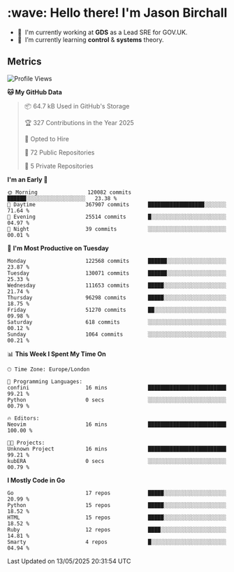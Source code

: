 <h1 align="left" id="jason-title">:wave: Hello there! I'm Jason Birchall</h1>

- :office: &nbsp;I'm currently working at **GDS** as a Lead SRE for GOV.UK.
- :seedling: &nbsp;I’m currently learning **control** & **systems** theory.

<h2>Metrics</h2>

<!--START_SECTION:waka-->
![Profile Views](http://img.shields.io/badge/Profile%20Views-3-blue)

**🐱 My GitHub Data** 

> 📦 64.7 kB Used in GitHub's Storage 
 > 
> 🏆 327 Contributions in the Year 2025
 > 
> 💼 Opted to Hire
 > 
> 📜 72 Public Repositories 
 > 
> 🔑 5 Private Repositories 
 > 
**I'm an Early 🐤** 

```text
🌞 Morning                120082 commits      ██████░░░░░░░░░░░░░░░░░░░   23.38 % 
🌆 Daytime                367907 commits      ██████████████████░░░░░░░   71.64 % 
🌃 Evening                25514 commits       █░░░░░░░░░░░░░░░░░░░░░░░░   04.97 % 
🌙 Night                  39 commits          ░░░░░░░░░░░░░░░░░░░░░░░░░   00.01 % 
```
📅 **I'm Most Productive on Tuesday** 

```text
Monday                   122568 commits      ██████░░░░░░░░░░░░░░░░░░░   23.87 % 
Tuesday                  130071 commits      ██████░░░░░░░░░░░░░░░░░░░   25.33 % 
Wednesday                111653 commits      █████░░░░░░░░░░░░░░░░░░░░   21.74 % 
Thursday                 96298 commits       █████░░░░░░░░░░░░░░░░░░░░   18.75 % 
Friday                   51270 commits       ██░░░░░░░░░░░░░░░░░░░░░░░   09.98 % 
Saturday                 618 commits         ░░░░░░░░░░░░░░░░░░░░░░░░░   00.12 % 
Sunday                   1064 commits        ░░░░░░░░░░░░░░░░░░░░░░░░░   00.21 % 
```


📊 **This Week I Spent My Time On** 

```text
🕑︎ Time Zone: Europe/London

💬 Programming Languages: 
confini                  16 mins             █████████████████████████   99.21 % 
Python                   0 secs              ░░░░░░░░░░░░░░░░░░░░░░░░░   00.79 % 

🔥 Editors: 
Neovim                   16 mins             █████████████████████████   100.00 % 

🐱‍💻 Projects: 
Unknown Project          16 mins             █████████████████████████   99.21 % 
kubERA                   0 secs              ░░░░░░░░░░░░░░░░░░░░░░░░░   00.79 % 
```

**I Mostly Code in Go** 

```text
Go                       17 repos            █████░░░░░░░░░░░░░░░░░░░░   20.99 % 
Python                   15 repos            █████░░░░░░░░░░░░░░░░░░░░   18.52 % 
HTML                     15 repos            █████░░░░░░░░░░░░░░░░░░░░   18.52 % 
Ruby                     12 repos            ████░░░░░░░░░░░░░░░░░░░░░   14.81 % 
Smarty                   4 repos             █░░░░░░░░░░░░░░░░░░░░░░░░   04.94 % 
```




 Last Updated on 13/05/2025 20:31:54 UTC
<!--END_SECTION:waka-->

<!-- links -->

[issues page]: https://github.com/jasonBirchall/jasonBirchall/issues "jasonBirchall/issues"
